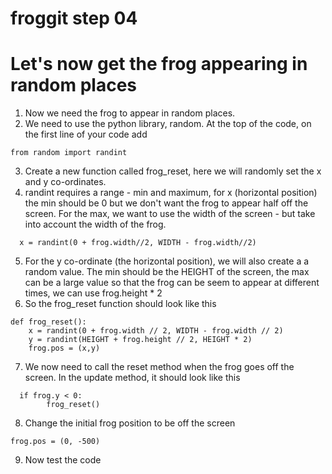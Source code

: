 # froggit step 04

# Let's now get the frog appearing in random places

1. Now we need the frog to appear in random places.  
2. We need to use the python library, random. At the top of the code, on the first line of your code add

```   
from random import randint
```
3. Create a new function called frog_reset, here we will randomly set the x and y co-ordinates.
4. randint requires a range - min and maximum, for x (horizontal position) the min should be 0 but we don't want the frog to appear half off the screen. For the max, we want to use the width of the screen - but take into account the width of the frog.    
```
  x = randint(0 + frog.width//2, WIDTH - frog.width//2)
```
5. For the y co-ordinate (the horizontal position), we will also create a a random value. The min should be the HEIGHT of the screen, the max can be a large value so that the frog can be seem to appear at different times, we can use frog.height * 2
6. So the frog_reset function should look like this  

```
def frog_reset():   
    x = randint(0 + frog.width // 2, WIDTH - frog.width // 2)  
    y = randint(HEIGHT + frog.height // 2, HEIGHT * 2)  
    frog.pos = (x,y)  

```
7. We now need to call the reset method when the frog goes off the screen. In the update method, it should look like this
```
  if frog.y < 0:
        frog_reset()
```
8. Change the initial frog position to be off the screen
```
frog.pos = (0, -500)
```
9. Now test the code




